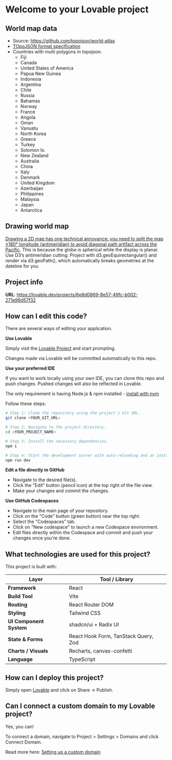 # Welcome to your Lovable project

## World map data

- Source: https://github.com/topojson/world-atlas
- [TOpoJSON format specification](https://github.com/topojson/topojson-specification/blob/master/README.md#21-topology-objects)
- Countries with multi polygons in topojson:
  - Fiji
  - Canada
  - United States of America
  - Papua New Guinea
  - Indonesia
  - Argentina
  - Chile
  - Russia
  - Bahamas
  - Norway
  - France
  - Angola
  - Oman
  - Vanuatu
  - North Korea
  - Greece
  - Turkey
  - Solomon Is.
  - New Zealand
  - Australia
  - China
  - Italy
  - Denmark
  - United Kingdom
  - Azerbaijan
  - Philippines
  - Malaysia
  - Japan
  - Antarctica

## Drawing world map

[Drawing a 2D map has one technical annoyance: you need to split the map ±180° longitude (antimeridian) to avoid diagonal path artifact across the Pacific](https://observablehq.com/@d3/antimeridian-cutting). This is because the globe is spherical while the display is planar. Use D3’s antimeridian cutting: Project with d3.geoEquirectangular() and render via d3.geoPath(), which automatically breaks geometries at the dateline for you

## Project info

**URL**: https://lovable.dev/projects/6e8d0869-8e57-49fc-b002-271e99d57f32

## How can I edit this code?

There are several ways of editing your application.

**Use Lovable**

Simply visit the [Lovable Project](https://lovable.dev/projects/6e8d0869-8e57-49fc-b002-271e99d57f32) and start prompting.

Changes made via Lovable will be committed automatically to this repo.

**Use your preferred IDE**

If you want to work locally using your own IDE, you can clone this repo and push changes. Pushed changes will also be reflected in Lovable.

The only requirement is having Node.js & npm installed - [install with nvm](https://github.com/nvm-sh/nvm#installing-and-updating)

Follow these steps:

```sh
# Step 1: Clone the repository using the project's Git URL.
git clone <YOUR_GIT_URL>

# Step 2: Navigate to the project directory.
cd <YOUR_PROJECT_NAME>

# Step 3: Install the necessary dependencies.
npm i

# Step 4: Start the development server with auto-reloading and an instant preview.
npm run dev
```

**Edit a file directly in GitHub**

- Navigate to the desired file(s).
- Click the "Edit" button (pencil icon) at the top right of the file view.
- Make your changes and commit the changes.

**Use GitHub Codespaces**

- Navigate to the main page of your repository.
- Click on the "Code" button (green button) near the top right.
- Select the "Codespaces" tab.
- Click on "New codespace" to launch a new Codespace environment.
- Edit files directly within the Codespace and commit and push your changes once you're done.

## What technologies are used for this project?

This project is built with:

| Layer                   | Tool / Library                       |
| ----------------------- | ------------------------------------ |
| **Framework**           | React                                |
| **Build Tool**          | Vite                                 |
| **Routing**             | React Router DOM                     |
| **Styling**             | Tailwind CSS                         |
| **UI Component System** | shadcn/ui + Radix UI                 |
| **State & Forms**       | React Hook Form, TanStack Query, Zod |
| **Charts / Visuals**    | Recharts, canvas-confetti            |
| **Language**            | TypeScript                           |

## How can I deploy this project?

Simply open [Lovable](https://lovable.dev/projects/6e8d0869-8e57-49fc-b002-271e99d57f32) and click on Share -> Publish.

## Can I connect a custom domain to my Lovable project?

Yes, you can!

To connect a domain, navigate to Project > Settings > Domains and click Connect Domain.

Read more here: [Setting up a custom domain](https://docs.lovable.dev/tips-tricks/custom-domain#step-by-step-guide)
